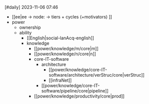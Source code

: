 [#daily]
2023-11-06
07:46

- [[ee|ee -> node: -> tiers + cycles (+motivators) ]]
- power
	- ownership
	- ability
		- [[English|social-lanAcq-english]]
		- knowledge
			- [[power/knowledge/m/core|m]]
			- [[power/knowledge/n/core|n]]
			- core-IT-software
				- architecture
					- [[power/knowledge/core-IT-software/architecture/verStruc/core|verStruc]]
					- [[infraNet]]
				- [[power/knowledge/core-IT-software/pipeline/core|pipeline]]
			- [[power/knowledge/productivity/core|prod]]

